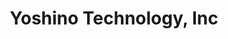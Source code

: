 ---
title: "Yoshino Technology, Inc"
url: /city-of-industry/yoshino-technology-inc/
shop: electrical
---